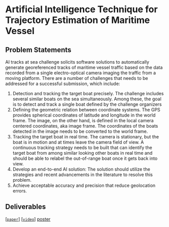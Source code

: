 # Artificial Intelligence Technique for Trajectory Estimation of Maritime Vessel

## Problem Statements
AI tracks at sea challenge solicits software solutions to automatically generate georeferenced tracks of maritime vessel traffic based on the data recorded from a single electro-optical camera imaging the traffic from a moving platform. There are a number of challenges that needs to be addressed for a successful submission, which include:
1)	Detection and tracking the target boat precisely. The challenge includes several similar boats on the sea simultaneously. Among these, the goal is to detect and track a single boat defined by the challenge organizers
2)	Defining the geometric relation between coordinate systems. The GPS provides spherical coordinates of latitude and longitude in the world frame. The image, on the other hand, is defined in the local camera centered coordinates, aka image frame. The coordinates of the boats detected in the image needs to be converted to the world frame.
3)	Tracking the target boat in real time. The camera is stationary, but the boat is in motion and at times leave the camera field of view. A continuous tracking strategy needs to be built that can identify the target boat from among similar looking other boats in real time and should be able to relabel the out-of-range boat once it gets back into view.
4)	Develop an end-to-end AI solution: The solution should utilize the strategies and recent advancements in the literature to resolve this problem.
5)	Achieve acceptable accuracy and precision that reduce geolocation errors.

## Deliverables
[[`paper`](https://arxiv.org/abs/2109.01235)] [[`video`](https://youtu.be/0CrNUJH9Ueg)]
[poster](https://github.com/JianliWei1995/Track-at-the-Sea-2020/blob/main/JianliWei_poster.pdf)
